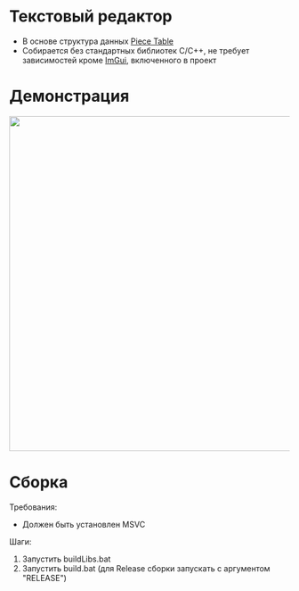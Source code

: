 # Текстовый редактор
- В основе структура данных [Piece Table](https://en.wikipedia.org/wiki/Piece_table)
- Собирается без стандартных библиотек C/C++, не требует зависимостей кроме [ImGui](https://github.com/ocornut/imgui), включенного в проект
# Демонстрация
<img src="https://github.com/user-attachments/assets/7da58da3-cb2b-45a7-bca1-7d7954508887" width="600"/>

# Сборка
Требования:
- Должен быть установлен MSVC

Шаги:
1. Запустить buildLibs.bat
2. Запустить build.bat (для Release сборки запускать с аргументом "RELEASE")
